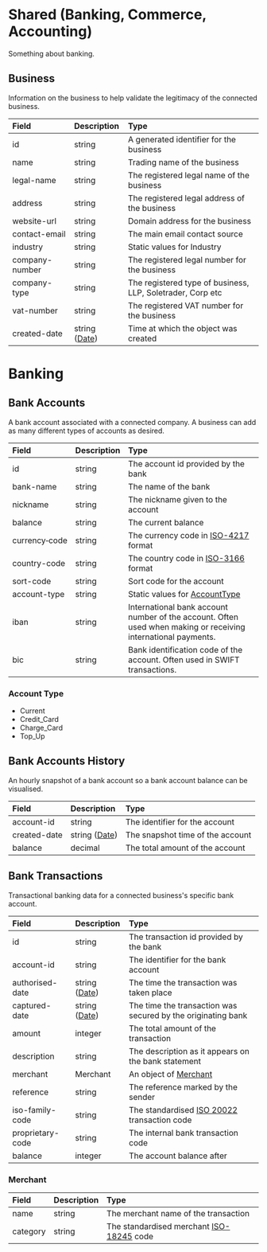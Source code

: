 # Shared (Banking, Commerce, Accounting)

<p class="description">Something about banking.</p>

## Business

Information on the business to help validate the legitimacy of the connected business.

| Field | Description | Type |
| :-  | :- | :- |
| id| string | A generated identifier for the business |
| name | string | Trading name of the business |
| legal-name | string | The registered legal name of the business |
| address | string | The registered legal address of the business |
| website-url | string | Domain address for the business |
| contact-email | string | The main email contact source |
| industry | string | Static values for Industry |
| company-number | string | The registered legal number for the business |
| company-type | string | The registered type of business, LLP, Soletrader, Corp etc |
| vat-number | string | The registered VAT number for the business  |
| created-date | string ([Date](https://github.com/airslip-ltd/customer-portal-docs/wiki/Glossary#date)) | Time at which the object was created |

# Banking

## Bank Accounts

A bank account associated with a connected company. A business can add as many different types of accounts as desired.

| Field | Description | Type |
| :- | :- | :- |
| id | string | The account id provided by the bank | 
| bank-name | string | The name of the bank | 
| nickname | string | The nickname given to the account | 
| balance | string | The current balance |
| currency&#8209;code | string | The currency code in [ISO-4217](#https://www.iso.org/iso-4217-currency-codes.html) format |
| country-code | string | The country code in [ISO-3166](#https://www.iso.org/iso-3166-country-codes.html) format |
| sort-code | string | Sort code for the account |
| account-type | string | Static values for [AccountType](#account-type) |
| iban | string | International bank account number of the account. Often used when making or receiving international payments. |
| bic | string | Bank identification code of the account. Often used in SWIFT transactions. |

### Account Type

- Current
- Credit_Card
- Charge_Card
- Top_Up

## Bank Accounts History

An hourly snapshot of a bank account so a bank account balance can be visualised.

| Field | Description | Type |
| :- | :- | :- |
| account-id | string | The identifier for the account | 
| created-date | string ([Date](https://github.com/airslip-ltd/customer-portal-docs/wiki/Glossary#date)) | The snapshot time of the account | 
| balance | decimal | The total amount of the account |

## Bank Transactions
Transactional banking data for a connected business's specific bank account.

| Field | Description | Type |
| :- | :- | :- |
| id | string | The transaction id provided by the bank | 
| account-id | string | The identifier for the bank account | 
| authorised-date | string ([Date](https://github.com/airslip-ltd/customer-portal-docs/wiki/Glossary#date)) | The time the transaction was taken place | 
| captured-date | string ([Date](https://github.com/airslip-ltd/customer-portal-docs/wiki/Glossary#date)) | The time the transaction was secured by the originating bank | 
| amount | integer | The total amount of the transaction | 
| description | string | The description as it appears on the bank statement | 
| merchant | Merchant | An object of [Merchant](#merchant) | 
| reference | string | The reference marked by the sender | 
| iso-family-code | string | The standardised [ISO 20022](#https://www.iso20022.org/catalogue-messages/additional-content-messages/external-code-sets) transaction code | 
| proprietary-code | string | The internal bank transaction code  | 
| balance | integer | The account balance after  | 

### Merchant

| Field | Description | Type |
| :- | :- | :- |
| name | string | The merchant name of the transaction | 
| category | string | The standardised merchant [ISO-18245](#https://www.iso.org/standard/33365.html) code | 